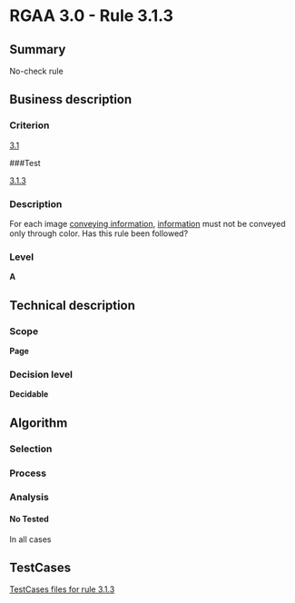 # RGAA 3.0 -  Rule 3.1.3

## Summary

No-check rule

## Business description

### Criterion

[3.1](http://asqatasun.github.io/RGAA--3.0--EN/RGAA3.0_Criteria_English_version_v1.html#crit-3-1)

###Test

[3.1.3](http://asqatasun.github.io/RGAA--3.0--EN/RGAA3.0_Criteria_English_version_v1.html#test-3-1-3)

### Description
For each image <a href="http://asqatasun.github.io/RGAA--3.0--EN/RGAA3.0_Glossary_English_version_v1.html#mInfoDonneeCouleur">conveying
  information</a>, <a href="http://asqatasun.github.io/RGAA--3.0--EN/RGAA3.0_Glossary_English_version_v1.html#mInfoCouleur">information</a>
    must not be conveyed only through color. Has this rule been
    followed? 


### Level

**A**

## Technical description

### Scope

**Page**

### Decision level

**Decidable**

## Algorithm

### Selection

### Process

### Analysis

#### No Tested 

In all cases








##  TestCases 

[TestCases files for rule 3.1.3](https://gitlab.com/asqatasun/Asqatasun/-/tree/master/rules/rules-rgaa3.0/src/test/resources/testcases/rgaa30/Rgaa30Rule030103/) 


